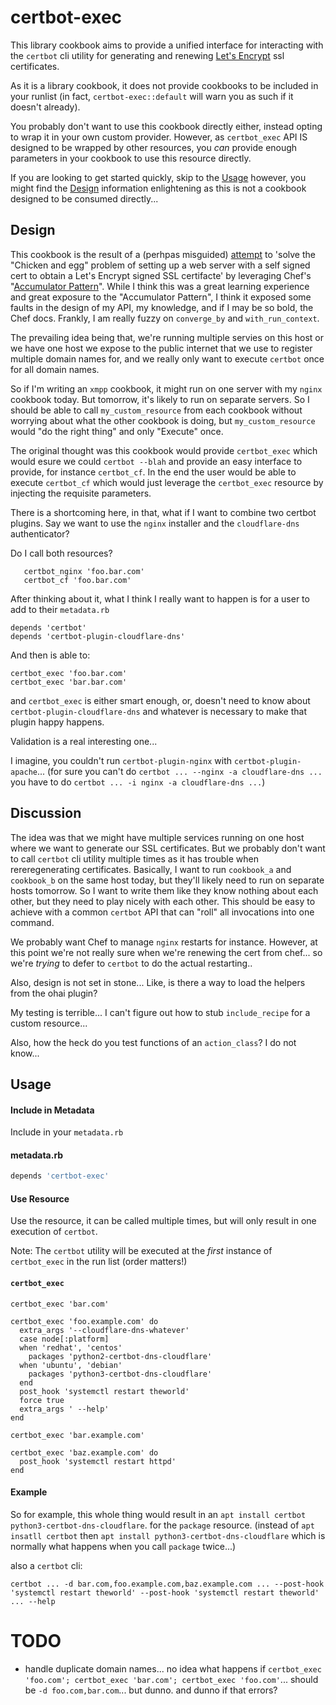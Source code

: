 # certbot-exec

This library cookbook aims to provide a unified interface for interacting with the `certbot` cli utility for generating and renewing [Let's Encrypt](https://letsencrypt.org/) ssl certificates.

As it is a library cookbook, it does not provide cookbooks to be included in your runlist (in fact, `certbot-exec::default` will warn you as such if it doesn't already).

You probably don't want to use this cookbook directly either, instead opting to wrap it in your own custom provider.  However, as `certbot_exec` API IS designed to be wrapped by other resources, you _can_ provide enough parameters in your cookbook to use this resource directly.

If you are looking to get started quickly, skip to the [Usage](https://github.com/qubitrenegade/certbot-exec#usage) however, you might find the [Design](https://github.com/qubitrenegade/certbot-exec#usage) information enlightening as this is not a cookbook designed to be consumed directly...

## Design

This cookbook is the result of a (perhpas misguided) [attempt](https://github.com/qubitrenegade/certbot-exec/tree/c82a257dde8c7edca706b499f205485295a49be4) to 'solve the  "Chicken and egg" problem of setting up a web server with a self signed cert to obtain a Let's Encrypt signed SSL certifacte' by leveraging Chef's "[Accumulator Pattern](https://blog.dnsimple.com/2017/10/chef-accumulators/)".  While I think this was a great learning experience and great exposure to the "Accumulator Pattern", I think it exposed some faults in the design of my API, my knowledge, and if I may be so bold, the Chef docs.  Frankly, I am really fuzzy on `converge_by` and `with_run_context`.

The prevailing idea being that, we're running multiple servies on this host or we have one host we expose to the public internet that we use to register multiple domain names for, and we really only want to execute `certbot` once for all domain names.

So if I'm writing an `xmpp` cookbook, it might run on one server with my `nginx` cookbook today.  But tomorrow, it's likely to run on separate servers.  So I should be able to call `my_custom_resource` from each cookbook without worrying about what the other cookbook is doing, but `my_custom_resource` would "do the right thing" and only "Execute" once.

The original thought was this cookbook would provide `certbot_exec` which would esure we could `certbot --blah` and provide an easy interface to provide, for instance `certbot_cf`.  In the end the user would be able to execute `certbot_cf` which would just leverage the `certbot_exec` resource by injecting the requisite parameters.

There is a shortcoming here, in that, what if I want to combine two certbot plugins.  Say we want to use the `nginx` installer and the `cloudflare-dns` authenticator?

Do I call both resources?

```
   certbot_nginx 'foo.bar.com'
   certbot_cf 'foo.bar.com'
```

After thinking about it, what I think I really want to happen is for a user to add to their `metadata.rb`

```
depends 'certbot'
depends 'certbot-plugin-cloudflare-dns'
```

And then is able to:

```
certbot_exec 'foo.bar.com'
certbot_exec 'bar.bar.com'
```

and `certbot_exec` is either smart enough, or, doesn't need to know about `certbot-plugin-cloudflare-dns` and whatever is necessary to make that plugin happy happens.

Validation is a real interesting one...

I imagine, you couldn't run `certbot-plugin-nginx` with `certbot-plugin-apache`...  (for sure you can't do `certbot ... --nginx -a cloudflare-dns ...` you have to do `certbot ... -i nginx -a cloudflare-dns ...`)


## Discussion

The idea was that we might have multiple services running on one host where we want to generate our SSL certificates.  But we probably don't want to call `certbot` cli utility multiple times as it has trouble when rereregenerating certificates.  Basically, I want to run `cookbook_a` and `cookbook_b` on the same host today, but they'll likely need to run on separate hosts tomorrow.  So I want to write them like they know nothing about each other, but they need to play nicely with each other.  This should be easy to achieve with a common `certbot` API that can "roll" all invocations into one command.

We probably want Chef to manage `nginx` restarts for instance.  However, at this point we're not really sure when we're renewing the cert from chef... so we're _trying_ to defer to `certbot` to do the actual restarting..

Also, design is not set in stone...  Like, is there a way to load the helpers from the ohai plugin?

My testing is terrible...  I can't figure out how to stub `include_recipe` for a custom resource...

Also, how the heck do you test functions of an `action_class`?  I do not know...

## Usage

#### Include in Metadata

Include in your `metadata.rb`

#### metadata.rb

```ruby
depends 'certbot-exec'
```

#### Use Resource

Use the resource, it can be called multiple times, but will only result in one execution of `certbot`.

Note: The `certbot` utility will be executed at the _first_ instance of `certbot_exec` in the run list (order matters!)

#### `certbot_exec`

```
certbot_exec 'bar.com'

certbot_exec 'foo.example.com' do
  extra_args '--cloudflare-dns-whatever'
  case node[:platform]
  when 'redhat', 'centos'
    packages 'python2-certbot-dns-cloudflare'
  when 'ubuntu', 'debian'
    packages 'python3-certbot-dns-cloudflare'
  end
  post_hook 'systemctl restart theworld'
  force true
  extra_args ' --help'
end

certbot_exec 'bar.example.com'

certbot_exec 'baz.example.com' do
  post_hook 'systemctl restart httpd'
end
```

#### Example

So for example, this whole thing would result in an `apt install certbot python3-certbot-dns-cloudflare`. for the `package` resource. (instead of `apt insatll certbot` then `apt install python3-certbot-dns-cloudflare` which is normally what happens when you call `package` twice...)

also a `certbot` cli:

```
certbot ... -d bar.com,foo.example.com,baz.example.com ... --post-hook 'systemctl restart theworld' --post-hook 'systemctl restart theworld' ... --help
```

# TODO

* handle duplicate domain names... no idea what happens if `certbot_exec 'foo.com'; certbot_exec 'bar.com'; certbot_exec 'foo.com'`... should be `-d foo.com,bar.com`... but dunno.  and dunno if that errors?